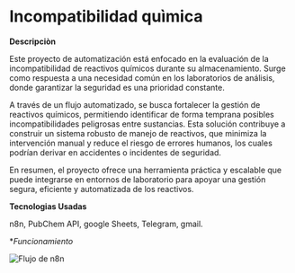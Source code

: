# Incompatibilidad quìmica

**Descripciòn**

Este proyecto de automatización está enfocado en la evaluación de la incompatibilidad de reactivos químicos durante su almacenamiento. Surge como respuesta a una necesidad común en los laboratorios de análisis, donde garantizar la seguridad es una prioridad constante.

A través de un flujo automatizado, se busca fortalecer la gestión de reactivos químicos, permitiendo identificar de forma temprana posibles incompatibilidades peligrosas entre sustancias. Esta solución contribuye a construir un sistema robusto de manejo de reactivos, que minimiza la intervención manual y reduce el riesgo de errores humanos, los cuales podrían derivar en accidentes o incidentes de seguridad.

En resumen, el proyecto ofrece una herramienta práctica y escalable que puede integrarse en entornos de laboratorio para apoyar una gestión segura, eficiente y automatizada de los reactivos.

**Tecnologias Usadas**

n8n, PubChem API, google Sheets, Telegram, gmail.

**Funcionamiento*

![Flujo de n8n](https://github.com/Robchem95/N8N-Incompatibilidad-Quimica/blob/main/Imagenes%20n8n%20incompatibilidad%20qu%C3%ACmica/desktop.ini)


